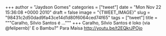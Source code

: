 
+++
author = "Jaydson Gomes"
categories = ["tweet"]
date = "Mon Nov 22 15:36:08 +0000 2010"
draft = false
image = "{TWEET_IMAGE}"
slug = "98431c2d50dad9fa43ce14d1d80f6064ced74f65"
tags = ["tweet"]
title = """Caralho, Silvio Santos é ..."""
+++
Caralho, Silvio Santos é loko (via @felipernb)' E o Bambu?" Para Maísa http://youtu.be/t2EQkrJPOjo
